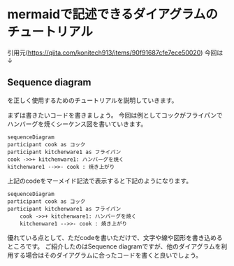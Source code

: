 # mermaidで記述できるダイアグラムのチュートリアル

引用元(https://qiita.com/konitech913/items/90f91687cfe7ece50020)
今回は↓
## Sequence diagram
を正しく使用するためのチュートリアルを説明していきます。

まずは書きたいコードを書きましょう。
今回は例としてコックがフライパンでハンバーグを焼くシーケンス図を書いていきます。

```
sequenceDiagram
participant cook as コック
participant kitchenware1 as フライパン
cook ->>+ kitchenware1: ハンバーグを焼く
kitchenware1 -->>- cook : 焼き上がり
```
上記のcodeをマーメイド記法で表示すると下記のようになります。

```mermaid
sequenceDiagram
participant cook as コック
participant kitchenware1 as フライパン
    cook ->>+ kitchenware1: ハンバーグを焼く
    kitchenware1 -->>- cook : 焼き上がり

```

優れている点として、ただcodeを書いただけで、文字や線や図形を書き込めるところです。
ご紹介したのはSequence diagramですが、他のダイアグラムを利用する場合はそのダイアグラムに合ったコードを書くと良いでしょう。